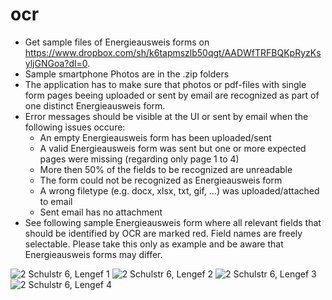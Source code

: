 # ocr
* Get sample files of Energieausweis forms on https://www.dropbox.com/sh/k6tapmszlb50qgt/AADWfTRFBQKpRyzKsyljGNGoa?dl=0.
* Sample smartphone Photos are in the .zip folders 
* The application has to make sure that photos or pdf-files with single form pages beeing uploaded or sent by email are recognized as part of one distinct Energieausweis form.
* Error messages should be visible at the UI or sent by email when the following issues occure:
  * An empty Energieausweis form has been uploaded/sent
  * A valid Energieausweis form was sent but one or more expected pages were missing (regarding only page 1 to 4)
  * More then 50% of the fields to be recognized are unreadable
  * The form could not be recognized as Energieausweis form
  * A wrong filetype (e.g. docx, xlsx, txt, gif, ...) was uploaded/attached to email
  * Sent email has no attachment
* See following sample Energieausweis form where all relevant fields that should be identified by OCR are marked red. Field names are freely selectable. Please take this only as example and be aware that Energieausweis forms may differ. 

![2 Schulstr  6, Lengef 1](https://github.com/xbln/ocr/assets/27554937/dc481443-fc2e-4465-957f-a56076efea12)
![2 Schulstr  6, Lengef 2](https://github.com/xbln/ocr/assets/27554937/a46c89ef-60e9-4866-bffe-48693a7138ce)
![2 Schulstr  6, Lengef 3](https://github.com/xbln/ocr/assets/27554937/6687639e-4dc9-4e78-b099-aa9c2f61e71f)
![2 Schulstr  6, Lengef 4](https://github.com/xbln/ocr/assets/27554937/bba8479a-9b0d-4af8-8b98-973f351863f8)
